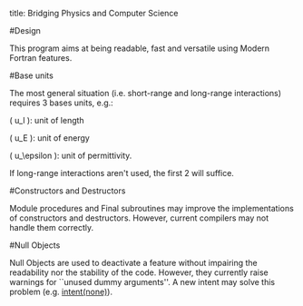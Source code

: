 title: Bridging Physics and Computer Science

#Design

This program aims at being readable, fast and versatile using
Modern Fortran features.

#Base units

The most general situation (i.e. short-range and long-range
interactions) requires 3 bases units, e.g.:

\( u_l \): unit of length

\( u_E \): unit of energy

\( u_\epsilon \): unit of permittivity.

If long-range interactions aren't used, the first 2 will
suffice.

#Constructors and Destructors

Module procedures and Final subroutines may improve
the implementations of constructors and destructors.
However, current compilers may not handle them correctly.

#Null Objects

Null Objects are used to deactivate a feature without
impairing the readability nor the stability of the code.
However, they currently raise warnings for
``unused dummy arguments''.
A new intent may solve this problem (e.g. [intent(none)](http://fortranwiki.org/fortran/show/INTENT%28NONE%29)).
